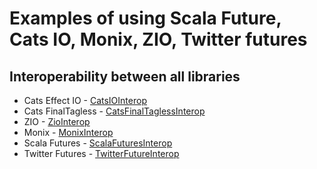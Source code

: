 # Examples of using Scala Future, Cats IO, Monix, ZIO, Twitter futures 

## Interoperability between all libraries

- Cats Effect IO - [CatsIOInterop](src/interoperabillity/CatsIOInterot)
- Cats FinalTagless - [CatsFinalTaglessInterop](src/interoperabillity/CatsFinalTaglessInterop)
- ZIO - [ZioInterop](src/interoperabillity/ZioInterop)
- Monix - [MonixInterop](src/interoperabillity/MonixInterop)
- Scala Futures - [ScalaFuturesInterop](src/interoperabillity/ScalaFuturesInterop)
- Twitter Futures - [TwitterFutureInterop](src/interoperabillity/TwitterFutureInterop)
